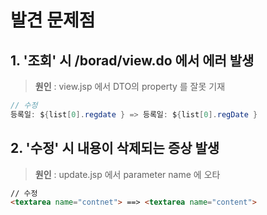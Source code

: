 # 발견 문제점
## 1. '조회' 시 /borad/view.do 에서 에러 발생
> **원인** : view.jsp 에서 DTO의 property 를 잘못 기재

```java
// 수정
등록일: ${list[0].regdate } => 등록일: ${list[0].regDate }

```

## 2. '수정' 시 내용이 삭제되는 증상 발생
> **원인** : update.jsp 에서 parameter name 에 오타

```html
// 수정
<textarea name="contnet"> ==> <textarea name="content">
```